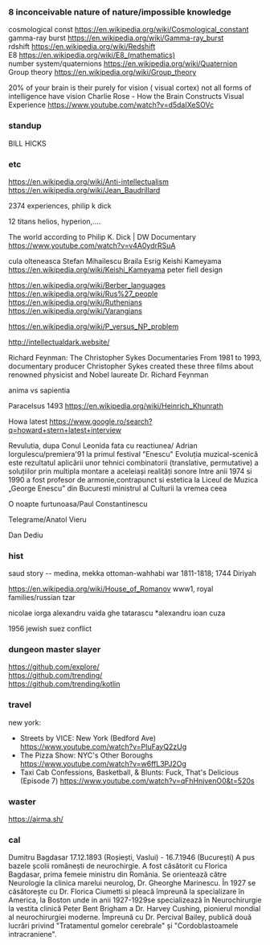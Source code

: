 
### 8 inconceivable nature of nature/impossible knowledge

cosmological const https://en.wikipedia.org/wiki/Cosmological_constant  
gamma-ray burst https://en.wikipedia.org/wiki/Gamma-ray_burst  
rdshift https://en.wikipedia.org/wiki/Redshift  
E8 https://en.wikipedia.org/wiki/E8_(mathematics)  
number system/quaternions https://en.wikipedia.org/wiki/Quaternion  
Group theory https://en.wikipedia.org/wiki/Group_theory  

20% of your brain is their purely for vision ( visual cortex)
not all forms of intelligence have vision
Charlie Rose - How the Brain Constructs Visual Experience
https://www.youtube.com/watch?v=d5daIXeSOVc

### standup

BILL HICKS  


### etc

https://en.wikipedia.org/wiki/Anti-intellectualism
https://en.wikipedia.org/wiki/Jean_Baudrillard

2374 experiences, philip k dick

12 titans helios, hyperion,....

The world according to Philip K. Dick | DW Documentary 
https://www.youtube.com/watch?v=v4A0ydrRSuA

cula olteneasca
Stefan Mihailescu Braila
Esrig
Keishi Kameyama https://en.wikipedia.org/wiki/Keishi_Kameyama
peter fiell design
 
https://en.wikipedia.org/wiki/Berber_languages
https://en.wikipedia.org/wiki/Rus%27_people
https://en.wikipedia.org/wiki/Ruthenians
https://en.wikipedia.org/wiki/Varangians

https://en.wikipedia.org/wiki/P_versus_NP_problem

http://intellectualdark.website/

Richard Feynman: The Christopher Sykes Documentaries
From 1981 to 1993, documentary producer Christopher Sykes created these three films about renowned physicist and Nobel laureate Dr. Richard Feynman

anima vs sapientia

Paracelsus 1493 
https://en.wikipedia.org/wiki/Heinrich_Khunrath

Howa latest https://www.google.ro/search?q=howard+stern+latest+interview

Revulutia, dupa Conul Leonida fata cu reactiunea/ Adrian Iorgulescu/premiera'91 la primul festival "Enescu" 
Evoluția muzical-scenică este rezultatul aplicării unor tehnici combinatorii (translative, permutative) 
a soluțiilor prin multipla montare a aceleiași realități sonore
Intre anii 1974 si 1990 a fost profesor de armonie,contrapunct si estetica la Liceul de Muzica „George Enescu” din Bucuresti
ministrul al Culturii la vremea ceea

O noapte furtunoasa/Paul Constantinescu

Telegrame/Anatol Vieru

Dan Dediu

### hist

saud story -- medina, mekka
ottoman-wahhabi war 1811-1818; 1744 Diriyah

https://en.wikipedia.org/wiki/House_of_Romanov
www1, royal families/russian tzar

nicolae iorga
alexandru vaida
ghe tatarascu
*alexandru ioan cuza

1956 jewish suez conflict

### dungeon master slayer
https://github.com/explore/  
https://github.com/trending/  
https://github.com/trending/kotlin  

### travel

new york:
 - Streets by VICE: New York (Bedford Ave) https://www.youtube.com/watch?v=PIuFayQ2zUg
 - The Pizza Show: NYC's Other Boroughs https://www.youtube.com/watch?v=w6ffL3PJ2Og
 - Taxi Cab Confessions, Basketball, & Blunts: Fuck, That's Delicious (Episode 7) https://www.youtube.com/watch?v=qFhHnjvenO0&t=520s

### waster

https://airma.sh/


### cal

Dumitru Bagdasar 17.12.1893 (Roșiești, Vaslui) - 16.7.1946 (București)
A pus bazele școlii românești de neurochirgie. A fost căsătorit cu Florica Bagdasar, prima femeie ministru din România.
Se orientează către Neurologie la clinica marelui neurolog, Dr. Gheorghe Marinescu.
În 1927 se căsătorește cu Dr. Florica Ciumetti si pleacă împreună la specializare în America, la Boston unde in anii 1927-1929se specializează în Neurochirurgie la vestita clinică Peter Bent Brigham a Dr. Harvey Cushing, pionierul mondial al neurochirurgiei moderne.
Împreună cu Dr. Percival Bailey, publică două lucrări privind "Tratamentul gomelor cerebrale" și "Cordoblastoamele intracraniene".

